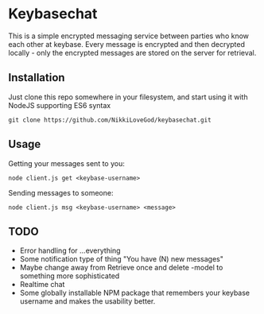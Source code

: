 # Keybasechat

This is a simple encrypted messaging service between parties who know each other at keybase. Every message is encrypted and then decrypted locally - only the encrypted messages are stored on the server for retrieval.

## Installation

Just clone this repo somewhere in your filesystem, and start using it with NodeJS supporting ES6 syntax

```
git clone https://github.com/NikkiLoveGod/keybasechat.git
```

## Usage

Getting your messages sent to you:
```
node client.js get <keybase-username>
```

Sending messages to someone:
```
node client.js msg <keybase-username> <message>
```

## TODO
* Error handling for ...everything
* Some notification type of thing "You have (N) new messages"
* Maybe change away from Retrieve once and delete -model to something more sophisticated
* Realtime chat
* Some globally installable NPM package that remembers your keybase username and makes the usability better.

